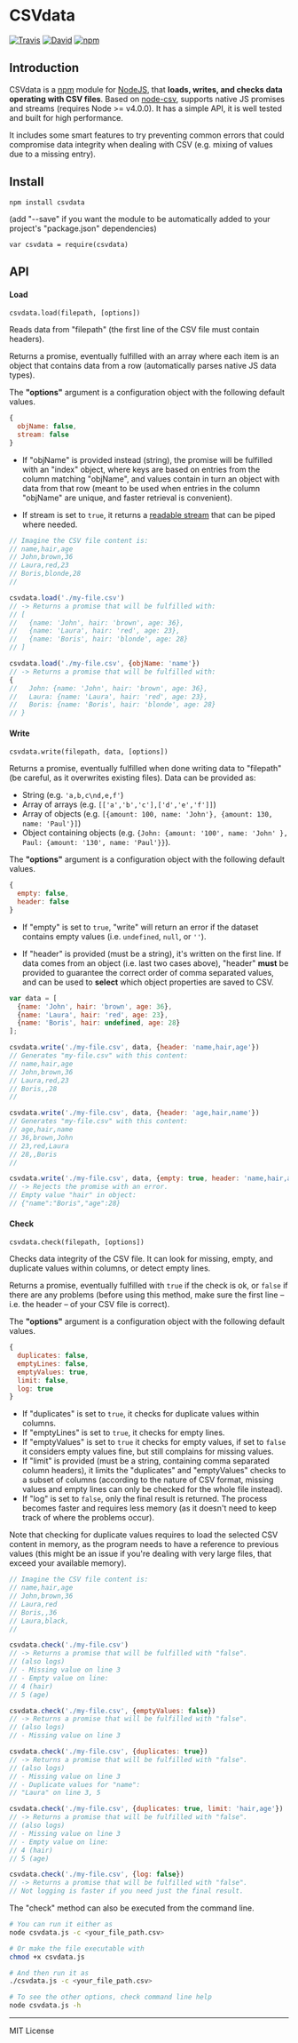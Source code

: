 # CSVdata

[![Travis](https://img.shields.io/travis/pensierinmusica/csvdata.svg)](https://travis-ci.org/pensierinmusica/csvdata)
[![David](https://img.shields.io/david/pensierinmusica/csvdata.svg)](https://www.npmjs.com/package/csvdata)
[![npm](https://img.shields.io/npm/v/csvdata.svg)](https://www.npmjs.com/package/csvdata)

## Introduction

CSVdata is a [npm](http://npmjs.org) module for [NodeJS](http://nodejs.org/), that **loads, writes, and checks data operating with CSV files**. Based on [node-csv](http://github.com/wdavidw/node-csv), supports native JS promises and streams (requires Node >= v4.0.0). It has a simple API, it is well tested and built for high performance.

It includes some smart features to try preventing common errors that could compromise data integrity when dealing with CSV (e.g. mixing of values due to a missing entry).

## Install

`npm install csvdata`

(add "--save" if you want the module to be automatically added to your project's "package.json" dependencies)

`var csvdata = require(csvdata)`

## API

#### Load
`csvdata.load(filepath, [options])`

Reads data from "filepath" (the first line of the CSV file must contain headers).

Returns a promise, eventually fulfilled with an array where each item is an object that contains data from a row (automatically parses native JS data types).

The **"options"** argument is a configuration object  with the following default values.

```javascript
{
  objName: false,
  stream: false
}
```

- If "objName" is provided instead (string), the promise will be fulfilled with an "index" object, where keys are based on entries from the column matching "objName", and values contain in turn an object with data from that row (meant to be used when entries in the column "objName" are unique, and faster retrieval is convenient).

- If stream is set to `true`, it returns a [readable stream](http://nodejs.org/api/stream.html#stream_class_stream_readable) that can be piped where needed.

```javascript
// Imagine the CSV file content is:
// name,hair,age
// John,brown,36
// Laura,red,23
// Boris,blonde,28
//

csvdata.load('./my-file.csv')
// -> Returns a promise that will be fulfilled with:
// [
//   {name: 'John', hair: 'brown', age: 36},
//   {name: 'Laura', hair: 'red', age: 23},
//   {name: 'Boris', hair: 'blonde', age: 28}
// ]

csvdata.load('./my-file.csv', {objName: 'name'})
// -> Returns a promise that will be fulfilled with:
{
//   John: {name: 'John', hair: 'brown', age: 36},
//   Laura: {name: 'Laura', hair: 'red', age: 23},
//   Boris: {name: 'Boris', hair: 'blonde', age: 28}
// }

```

#### Write
`csvdata.write(filepath, data, [options])`

Returns a promise, eventually fulfilled when done writing data to "filepath" (be careful, as it overwrites existing files). Data can be provided as:

 - String (e.g. `'a,b,c\nd,e,f'`)
 - Array of arrays (e.g. `[['a','b','c'],['d','e','f']]`)
 - Array of objects (e.g. `[{amount: 100, name: 'John'}, {amount: 130, name: 'Paul'}]`)
 - Object containing objects (e.g. `{John: {amount: '100', name: 'John' }, Paul: {amount: '130', name: 'Paul'}}`).

The **"options"** argument is a configuration object  with the following default values.

```javascript
{
  empty: false,
  header: false
}
```
- If "empty" is set to `true`, "write" will return an error if the dataset contains empty values (i.e. `undefined`, `null`, or `''`).

- If "header" is provided (must be a string), it's written on the first line. If data comes from an object (i.e. last two cases above), "header" **must** be provided to guarantee the correct order of comma separated values, and can be used to **select** which object properties are saved to CSV.

```javascript
var data = [
  {name: 'John', hair: 'brown', age: 36},
  {name: 'Laura', hair: 'red', age: 23},
  {name: 'Boris', hair: undefined, age: 28}
];

csvdata.write('./my-file.csv', data, {header: 'name,hair,age'})
// Generates "my-file.csv" with this content:
// name,hair,age
// John,brown,36
// Laura,red,23
// Boris,,28
//

csvdata.write('./my-file.csv', data, {header: 'age,hair,name'})
// Generates "my-file.csv" with this content:
// age,hair,name
// 36,brown,John
// 23,red,Laura
// 28,,Boris
//

csvdata.write('./my-file.csv', data, {empty: true, header: 'name,hair,age'})
// -> Rejects the promise with an error.
// Empty value "hair" in object:
// {"name":"Boris","age":28}
```

#### Check
`csvdata.check(filepath, [options])`

Checks data integrity of the CSV file. It can look for missing, empty, and duplicate values within columns, or detect empty lines.

Returns a promise, eventually fulfilled with `true` if the check is ok, or `false` if there are any problems (before using this method, make sure the first line – i.e. the header – of your CSV file is correct).

The **"options"** argument is a configuration object  with the following default values.

```javascript
{
  duplicates: false,
  emptyLines: false,
  emptyValues: true,
  limit: false,
  log: true
}
```

- If "duplicates" is set to `true`, it checks for duplicate values within columns.
- If "emptyLines" is set to `true`, it checks for empty lines.
- If "emptyValues" is set to `true` it checks for empty values, if set to `false` it considers empty values fine, but still complains for missing values.
- If "limit" is provided (must be a string, containing comma separated column headers), it limits the "duplicates" and "emptyValues" checks to a subset of columns (according to the nature of CSV format, missing values and empty lines can only be checked for the whole file instead).
- If "log" is set to `false`, only the final result is returned. The process becomes faster and requires less memory (as it doesn't need to keep track of where the problems occur).

Note that checking for duplicate values requires to load the selected CSV content in memory, as the program needs to have a reference to previous values (this might be an issue if you're dealing with very large files, that exceed your available memory).


```javascript
// Imagine the CSV file content is:
// name,hair,age
// John,brown,36
// Laura,red
// Boris,,36
// Laura,black,
//

csvdata.check('./my-file.csv')
// -> Returns a promise that will be fulfilled with "false".
// (also logs)
// - Missing value on line 3
// - Empty value on line:
// 4 (hair)
// 5 (age)

csvdata.check('./my-file.csv', {emptyValues: false})
// -> Returns a promise that will be fulfilled with "false".
// (also logs)
// - Missing value on line 3

csvdata.check('./my-file.csv', {duplicates: true})
// -> Returns a promise that will be fulfilled with "false".
// (also logs)
// - Missing value on line 3
// - Duplicate values for "name":
// "Laura" on line 3, 5

csvdata.check('./my-file.csv', {duplicates: true, limit: 'hair,age'})
// -> Returns a promise that will be fulfilled with "false".
// (also logs)
// - Missing value on line 3
// - Empty value on line:
// 4 (hair)
// 5 (age)

csvdata.check('./my-file.csv', {log: false})
// -> Returns a promise that will be fulfilled with "false".
// Not logging is faster if you need just the final result.
```
The "check" method can also be executed from the command line.

```sh
# You can run it either as
node csvdata.js -c <your_file_path.csv>

# Or make the file executable with
chmod +x csvdata.js

# And then run it as
./csvdata.js -c <your_file_path.csv>

# To see the other options, check command line help
node csvdata.js -h
```

***

MIT License